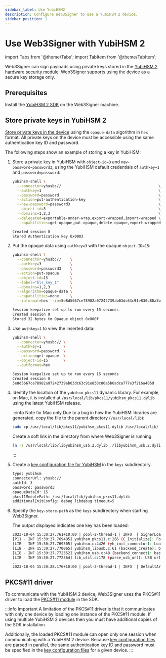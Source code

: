 ```yaml
---
sidebar_label: Use YubiHSM2
description: Configure Web3Signer to use a YubiHSM 2 device.
sidebar_position: 1
---
```


# Use Web3Signer with YubiHSM 2

import Tabs from '@theme/Tabs';
import TabItem from '@theme/TabItem';

Web3Signer can sign payloads using private keys stored in the [YubiHSM 2 hardware security module].
Web3Signer supports using the device as a secure key storage only.

## Prerequisites

Install the [YubiHSM 2 SDK] on the Web3Signer machine.

## Store private keys in YubiHSM 2

[Store private keys in the device] using the `opaque-data` algorithm in `hex` format.
All private keys on the device must be accessible using the same authentication key ID and password.

The following steps show an example of storing a key in YubiHSM:

1. Store a private key in YubiHSM with `object-id=3` and `new-password=password3`, using the
    YubiHSM default credentials of `authkey=1` and `password=password`:

    <Tabs>
    <TabItem value="Command" label="Command" default>

    ```bash
    yubihsm-shell \
      --connector=yhusb://                                            \
      --authkey=1                                                     \
      --password=password                                             \
      --action=put-authentication-key                                 \
      --new-password=password3                                        \
      --object-id=3                                                   \
      --domains=1,2,3                                                 \
      --delegated=exportable-under-wrap,export-wrapped,import-wrapped \
      --capabilities=get-opaque,put-opaque,delete-opaque,export-wrapped,get-pseudo-random,put-wrap-key,import-wrapped
    ```
  
    </TabItem>
    <TabItem value="Output" label="Output" >

    ```bash
    Created session 0
    Stored Authentication key 0x0003
    ```

    </TabItem>
    </Tabs>

2. Put the opaque data using `authkey=3` with the opaque `object-ID=15`:

    <Tabs>
    <TabItem value="Command" label="Command" default>

    ```bash
    yubihsm-shell \
      --connector=yhusb://    \
      --authkey=3             \
      --password=password3    \
      --action=put-opaque     \
      --object-id=15          \
      --label="bls_key_1"     \
      --domains=1,2,3         \
      --algorithm=opaque-data \
      --capabilities=none     \
      --informat=hex --in=5e8d5667ce78982a07242739ab03dc63c91e830c80a5b6adca777e3f216a405d
    ```

    </TabItem>
    <TabItem value="Output" label="Output" >

    ```bash
    Session keepalive set up to run every 15 seconds
    Created session 0
    Stored 32 bytes to Opaque object 0x000f
    ```

    </TabItem>
    </Tabs>

3. Use `authkey=1` to view the inserted data:

    <Tabs>
    <TabItem value="Command" label="Command" default>
  
    ```bash
    yubihsm-shell \
      --connector=yhusb:// \
      --authkey=1          \
      --password=password  \
      --action=get-opaque  \
      --object-id=15       \
      --outformat=hex
    ```
  
    </TabItem>
    <TabItem value="Output" label="Output" >
  
    ```bash
    Session keepalive set up to run every 15 seconds
    Created session 0
    5e8d5667ce78982a07242739ab03dc63c91e830c80a5b6adca777e3f216a405d
    ```
  
    </TabItem>
    </Tabs>

4. Identify the location of the `yubihsm_pkcs11` dynamic library.
    For example, on Mac, it is installed at `/usr/local/lib/pkcs11/yubihsm_pkcs11.dylib` using the
    latest YubiHSM release.

    :::info Note for Mac only
    Due to a bug in how the YubiHSM libraries are generated, copy the file to the parent directory (`/usr/local/lib`):
  
    ```bash
    sudo cp /usr/local/lib/pkcs11/yubihsm_pkcs11.dylib /usr/local/lib/
    ```
  
    Create a soft link in the directory from where Web3Signer is running:

    ```bash
    ln -s /usr/local/lib/libyubihsm_usb.2.dylib ./libyubihsm_usb.2.dylib
    ```

    :::

5. Create a [key configuration file for YubiHSM](../../../reference/key-config-file-params.md#yubihsm-2)
    in the `keys` subdirectory.

    ```bash
    type: yubihsm
    connectorUrl: yhusb://
    authId: 3
    password: password3
    opaqueDataId: 15
    pkcs11ModulePath: /usr/local/lib/yubihsm_pkcs11.dylib
    additionalInitConfig: debug libdebug timeout=5
    ```

6. Specify the `key-store-path` as the `keys` subdirectory when starting Web3Signer.

    The output displayed indicates one key has been loaded:
  
    ```bash
    2023-10-04 15:30:27.761+10:00 | pool-2-thread-1 | INFO  | SignerLoader | Converting signing metadata to Artifact Signer using parallel streams ...
    [P11 - INF 15:30:27.769485] yubihsm_pkcs11.c:266 (C_Initialize): Found 1 configured connector(s)
    [LIB - INF 15:30:27.769505] yubihsm.c:4426 (yh_init_connector): Loading usb backend
    [LIB - INF 15:30:27.770065] yubihsm_libusb.c:61 (backend_create): backend_create
    [LIB - INF 15:30:27.772352] yubihsm_usb.c:48 (backend_connect): backend_connect
    [LIB - INF 15:30:27.772364] lib_util.c:178 (parse_usb_url): USB url parsed with serial decimal 0.
    ...
    2023-10-04 15:30:28.176+10:00 | pool-2-thread-1 | INFO  | DefaultArtifactSignerProvider | Total signers (keys) currently loaded in memory: 1
    ```

## PKCS#11 driver

To communicate with the YubiHSM 2 device, Web3Signer uses the PKCS#11 driver to load the
[PKCS#11 module] in the SDK.

:::info Important
A limitation of the PKCS#11 driver is that it communicates with only one device by loading one
instance of the PKCS#11 module.
If using multiple YubiHSM 2 devices then you must have additional copies of the SDK installation.

Additionally, the loaded PKCS#11 module can open only one session when communicating with a YubiHSM
2 device.
Because [key configuration files] are parsed in parallel, the same authentication key ID and
password must be specified in the [key configuration files] for a given device.
:::

<!-- links -->

[YubiHSM 2 hardware security module]: https://developers.yubico.com/YubiHSM2/
[Store private keys in the device]: https://developers.yubico.com/YubiHSM2/Commands/Put_Opaque.html
[YubiHSM 2 SDK]: https://developers.yubico.com/YubiHSM2/Releases/
[PKCS#11 module]: https://developers.yubico.com/YubiHSM2/Component_Reference/PKCS_11/
[key configuration files]: ../../../reference/key-config-file-params.md#yubihsm-2
